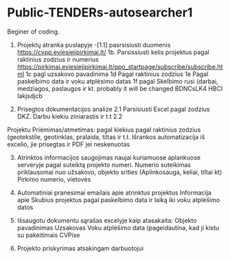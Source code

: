 # Public-TENDERs-autosearcher1
Beginer of coding.

1.	Projektų atranka puslapyje 
  -[1.1] pasrsisiusti duomenis https://cvpp.eviesiejipirkimai.lt/
  1b. Parsissiusti kelis projektus pagal raktinius zodzius ir numerius      https://pirkimai.eviesiejipirkimai.lt/ppo_startpage/subscribe/subscribe.html
  1c pagl uzsakovo pavadinima
  1d Pagal raktinius zodzius
  1e Pagal paskelbimo data ir voku atplėsimo datas
  1f pagal Skelbimo rusi (darbai, medziagos, paslaugos ir kt.
  probably it will be changed
BDNCsLK4
HBCl
lakjsdjcb




2.	Prisegtos dokumentacijos analize
  2.1 Parsisiusti Excel pagal zodzius DKZ. Darbu kiekiu ziniarastis ir t.t
  2.2 
  
Projektu Priėmimas/atmetimas:
pagal kiekius
pagal raktinius zodzius (geotekstile, geotinklas, pralaida, tiltas ir t.t.
Išrankos automatizacija iš excelio, jie prisegtas ir PDF jei neskenuotas

3.	Atrinktos informacijos saugojimas naujai kuriamuose aplankuose serveryje pagal suteiktą projekto numeri. Numerio suteikimas priklausomai nuo užsakovo, objekto srities (Aplinkosauga, keliai, tiltai kt) Pirkimo numerio, vietovės
4.	Automatiniai pranesimai emailais apie atrinktus projektus
Informacija apie Skubius projektus pagal paskelbimo data ir laiką iki voku atplėšimo datos
5.	Išsaugotu dokumentu sąrašas excelyje kaip atasakaita:
Objekto pavadinimas
Uzsakovas
Voku atplėšimo data (pageidautina, kad ji kistu su pakeitimais CVPise

6.	Projekto priskyrimas atsakingam darbuotojui
